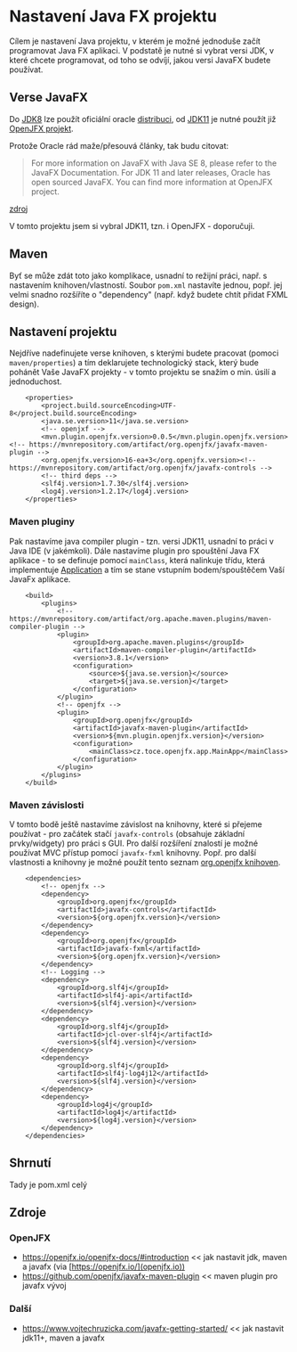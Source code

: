 # Nastavení Java FX projektu
Cílem je nastavení Java projektu, v kterém je možné jednoduše začít programovat Java FX aplikaci. V podstatě je nutné si vybrat versi JDK, v které chcete programovat, od toho se odvíjí, jakou versi JavaFX budete používat.

## Verse JavaFX
Do [JDK8](https://docs.oracle.com/javase/8/docs/) lze použít oficiální oracle [distribuci](https://docs.oracle.com/javase/8/javase-clienttechnologies.htm), od [JDK11](https://docs.oracle.com/en/java/javase/11/) je nutné použít již [OpenJFX projekt](https://wiki.openjdk.java.net/display/OpenJFX).

Protože Oracle rád maže/přesouvá články, tak budu citovat:
>For more information on JavaFX with Java SE 8, please refer to the JavaFX Documentation.
>For JDK 11 and later releases, Oracle has open sourced JavaFX. You can find more information at OpenJFX project.

[zdroj]( https://www.oracle.com/java/technologies/javase/javafx-overview.html)

V tomto projektu jsem si vybral JDK11, tzn. i OpenJFX - doporučuji.

## Maven
Byť se může zdát toto jako komplikace, usnadní to režijní práci, např. s nastavením knihoven/vlastností. Soubor ```pom.xml``` nastavíte jednou, popř. jej velmi snadno rozšíříte o "dependency" (např. když budete chtít přidat FXML design).

## Nastavení projektu
Nejdříve nadefinujete verse knihoven, s kterými budete pracovat (pomoci ```maven/properties```) a tím deklarujete technologický stack, který bude pohánět Vaše JavaFX projekty - v tomto projektu se snažím o min. úsilí a jednoduchost.

```
	<properties>
		<project.build.sourceEncoding>UTF-8</project.build.sourceEncoding>
		<java.se.version>11</java.se.version>
		<!-- openjxf -->
		<mvn.plugin.openjfx.version>0.0.5</mvn.plugin.openjfx.version><!-- https://mvnrepository.com/artifact/org.openjfx/javafx-maven-plugin -->
		<org.openjfx.version>16-ea+3</org.openjfx.version><!-- https://mvnrepository.com/artifact/org.openjfx/javafx-controls -->
		<!-- third deps -->
		<slf4j.version>1.7.30</slf4j.version>
		<log4j.version>1.2.17</log4j.version>
	</properties>
```
### Maven pluginy
Pak nastavíme java compiler plugin - tzn. versi JDK11, usnadní to práci v Java IDE (v jakémkoli). Dále nastavíme plugin pro spouštění Java FX aplikace - to se definuje pomocí ```mainClass```, která nalinkuje třídu, která implementuje [Application](https://openjfx.io/javadoc/11/javafx.graphics/javafx/application/Application.html) a tím se stane vstupním bodem/spouštěčem Vaší JavaFx aplikace. 
```
	<build>
		<plugins>
			<!-- https://mvnrepository.com/artifact/org.apache.maven.plugins/maven-compiler-plugin -->
			<plugin>
				<groupId>org.apache.maven.plugins</groupId>
				<artifactId>maven-compiler-plugin</artifactId>
				<version>3.8.1</version>
				<configuration>
					<source>${java.se.version}</source>
					<target>${java.se.version}</target>
				</configuration>
			</plugin>
			<!-- openjfx -->
			<plugin>
				<groupId>org.openjfx</groupId>
				<artifactId>javafx-maven-plugin</artifactId>
				<version>${mvn.plugin.openjfx.version}</version>
				<configuration>
					<mainClass>cz.toce.openjfx.app.MainApp</mainClass>
				</configuration>
			</plugin>
		</plugins>
	</build>
```

### Maven závislosti
V tomto bodě ještě nastavíme závislost na knihovny, které si přejeme používat - pro začátek stačí ```javafx-controls``` (obsahuje základní prvky/widgety) pro práci s GUI. Pro další rozšíření znalostí je možné používat MVC přístup pomocí ```javafx-fxml``` knihovny. Popř. pro další vlastnosti a knihovny je možné použít tento seznam [org.openjfx knihoven](https://mvnrepository.com/artifact/org.openjfx).

```
	<dependencies>
		<!-- openjfx -->
		<dependency>
			<groupId>org.openjfx</groupId>
			<artifactId>javafx-controls</artifactId>
			<version>${org.openjfx.version}</version>
		</dependency>
		<dependency>
			<groupId>org.openjfx</groupId>
			<artifactId>javafx-fxml</artifactId>
			<version>${org.openjfx.version}</version>
		</dependency>
		<!-- Logging -->
		<dependency>
			<groupId>org.slf4j</groupId>
			<artifactId>slf4j-api</artifactId>
			<version>${slf4j.version}</version>
		</dependency>
		<dependency>
			<groupId>org.slf4j</groupId>
			<artifactId>jcl-over-slf4j</artifactId>
			<version>${slf4j.version}</version>
		</dependency>
		<dependency>
			<groupId>org.slf4j</groupId>
			<artifactId>slf4j-log4j12</artifactId>
			<version>${slf4j.version}</version>
		</dependency>
		<dependency>
			<groupId>log4j</groupId>
			<artifactId>log4j</artifactId>
			<version>${log4j.version}</version>
		</dependency>
	</dependencies>
```

## Shrnutí
Tady je pom.xml celý

<script src="https://gist.github.com/tomascejka/105e4bbb8d50a10f28839680d6b5dad7.js"></script>

## Zdroje

### OpenJFX
* https://openjfx.io/openjfx-docs/#introduction << jak nastavit jdk, maven a javafx (via [https://openjfx.io/](openjfx.io))
* https://github.com/openjfx/javafx-maven-plugin << maven plugin pro javafx vývoj

### Další
* https://www.vojtechruzicka.com/javafx-getting-started/ << jak nastavit jdk11+, maven a javafx